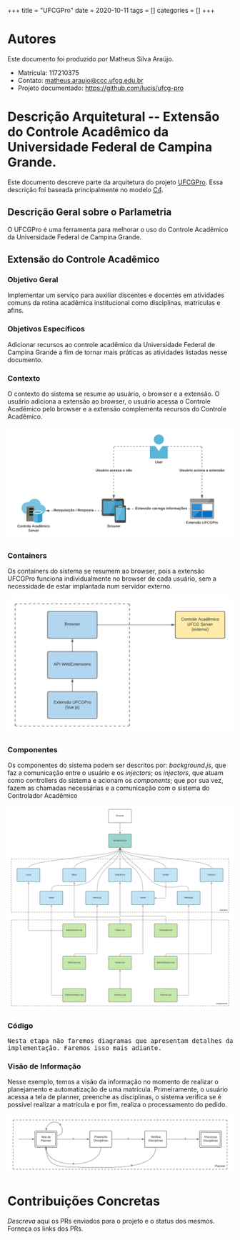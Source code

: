 +++
title = "UFCGPro"
date = 2020-10-11
tags = []
categories = []
+++


# Autores

Este documento foi produzido por Matheus Silva Araújo.

- Matrícula: 117210375
- Contato: matheus.araujo@ccc.ufcg.edu.br
- Projeto documentado: https://github.com/lucis/ufcg-pro

# Descrição Arquitetural -- Extensão do Controle Acadêmico da Universidade Federal de Campina Grande.

Este documento descreve parte da arquitetura do projeto [UFCGPro](https://github.com/lucis/ufcg-pro). Essa descrição foi baseada principalmente no modelo [C4](https://c4model.com/).

## Descrição Geral sobre o Parlametria

O UFCGPro é uma ferramenta para melhorar o uso do Controle Acadêmico da Universidade Federal de Campina Grande. 

## Extensão do Controle Acadêmico

### Objetivo Geral

Implementar um serviço para auxiliar discentes e docentes em atividades comuns da rotina acadêmica institucional como disciplinas, matrículas e afins.

### Objetivos Específicos

Adicionar recursos ao controle acadêmico da Universidade Federal de Campina Grande a fim de tornar mais práticas as atividades listadas nesse documento.

### Contexto

O contexto do sistema se resume ao usuário, o browser e a extensão. O usuário adiciona a extensão ao browser, o usuário acessa o Controle Acadêmico pelo browser e a extensão complementa recursos do Controle Acadêmico.

![contexto](DiagramaContexto.png)

### Containers

Os containers do sistema se resumem ao browser, pois a extensão UFCGPro funciona individualmente no browser de cada usuário, sem a necessidade de estar implantada num servidor externo.

![container](DiagramaContainer.png)

### Componentes

Os componentes do sistema podem ser descritos por: *background.js*, que faz a comunicação entre o usuário e os *injectors*; os *injectors*, que atuam como controllers do sistema e acionam os *components*; que por sua vez, fazem as chamadas necessárias e a comunicação com o sistema do Controlador Acadêmico


![componentes](DiagramaComponentes.png)

### Código

<pre>
Nesta etapa não faremos diagramas que apresentam detalhes da
implementação. Faremos isso mais adiante.
</pre>

### Visão de Informação

Nesse exemplo, temos a visão da informação no momento de realizar o planejamento e automatização de uma matrícula. Primeiramente, o usuário acessa a tela de planner, preenche as disciplinas, o sistema verifica se é possível realizar a matrícula e por fim, realiza o processamento do pedido.

![informação](DiagramaInformacional.png)

# Contribuições Concretas

*Descreva* aqui os PRs enviados para o projeto e o status dos mesmos. Forneça os links dos PRs.
